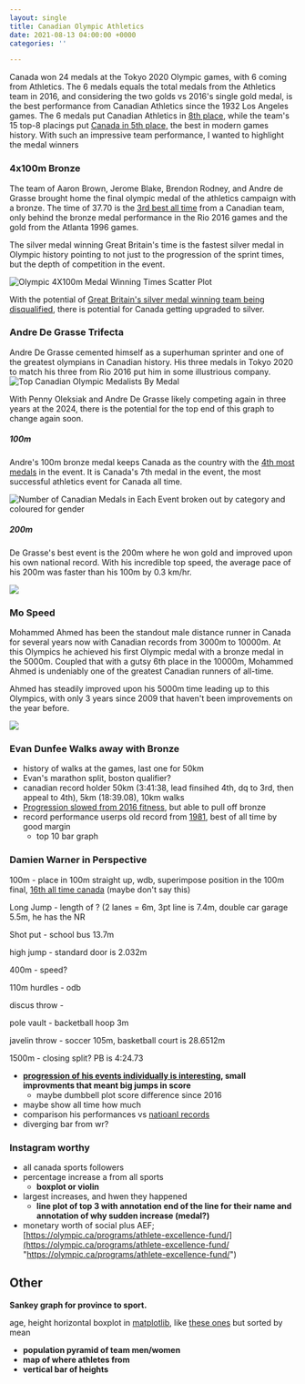 ```yaml
---
layout: single
title: Canadian Olympic Athletics
date: 2021-08-13 04:00:00 +0000
categories: ''

---
```

Canada won 24 medals at the Tokyo 2020 Olympic games, with 6 coming from Athletics. The 6 medals equals the total medals from the Athletics team in 2016, and considering the two golds vs 2016's single gold medal, is the best performance from Canadian Athletics since the 1932 Los Angeles games. The 6 medals put Canadian Athletics in [8th place](https://www.worldathletics.org/competitions/olympic-games/the-xxxii-olympic-games-athletics-7132391/medaltable), while the team's 15 top-8 placings put [Canada in 5th place,](https://www.worldathletics.org/competitions/olympic-games/the-xxxii-olympic-games-athletics-7132391/placingtable) the best in modern games history. With such an impressive team performance, I wanted to highlight the medal winners

### 4x100m Bronze

The team of Aaron Brown, Jerome Blake, Brendon Rodney, and Andre de Grasse brought home the final olympic medal of the athletics campaign with a bronze. The time of 37.70 is the [3rd best all time](https://athletics.ca/rankings-records/rankings/?y=0&season=Outdoor&area=National&age_group_id=&category=Relays&event_id=136&track_wind=No&best_by_athlete=Yes) from a Canadian team, only behind the bronze medal performance in the Rio 2016 games and the gold from the Atlanta 1996 games.

The silver medal winning Great Britain's time is the fastest silver medal in Olympic history pointing to not just to the progression of the sprint times, but the depth of competition in the event.

![Olympic 4X100m Medal Winning Times Scatter Plot](/uploads/olympic-4x100m-medal-winning-times.png "Olympic 4X100m Medal Winning Times")

With the potential of [Great Britain's silver medal winning team being disqualified](https://www.cbc.ca/sports/olympics/summer/trackandfield/chinjindu-ujah-tests-positive-4-100m-tokyo-olympics-1.6138959), there is potential for Canada getting upgraded to silver.

### Andre De Grasse Trifecta

Andre De Grasse cemented himself as a superhuman sprinter and one of the greatest olympians in Canadian history. His three medals in Tokyo 2020 to match his three from Rio 2016 put him in some illustrious company.![Top Canadian Olympic Medalists By Medal](/uploads/top-canadian-olympic-medalists.png "Top Canadian Olympic Medalists")

With Penny Oleksiak and Andre De Grasse likely competing again in three years at the 2024, there is the potential for the top end of this graph to change again soon.

##### 100m

Andre's 100m bronze medal keeps Canada as the country with the [4th most medals](https://en.wikipedia.org/wiki/100_metres_at_the_Olympics#Medals_by_country) in the event. It is Canada's 7th medal in the event, the most successful athletics event for Canada all time.

![Number of Canadian Medals in Each Event broken out by category and coloured for gender](/uploads/canadianmedalstreemap.png "Number of Canadian Medals in Each Event")

##### 200m

De Grasse's best event is the 200m where he won gold and improved upon his own national record. With his incredible top speed, the average pace of his 200m was faster than his 100m by 0.3 km/hr.

![](/uploads/speed-difference-in-de-grasse-s-races.png)

### Mo Speed

Mohammed Ahmed has been the standout male distance runner in Canada for several years now with Canadian records from 3000m to 10000m. At this Olympics he achieved his first Olympic medal with a bronze medal in the 5000m. Coupled that with a gutsy 6th place in the 10000m, Mohammed Ahmed is undeniably one of the greatest Canadian runners of all-time. 

Ahmed has steadily improved upon his 5000m time leading up to this Olympics, with only 3 years since 2009 that haven't been improvements on the year before.

![](/uploads/mohammed-ahemd-s-5000m-progression.png)

### Evan Dunfee Walks away with Bronze

* history of walks at the games, last one for 50km
* Evan's marathon split, boston qualifier?
* canadian record holder 50km (3:41:38, lead finsihed 4th, dq to 3rd, then appeal to 4th), 5km (18:39.08), 10km walks
* [Progression slowed from 2016 fitness](https://worldathletics.org/athletes/canada/evan-dunfee-14174336), but able to pull off bronze
* record performance userps old record from [1981](https://athletics.ca/rankings-records/rankings/?y=0&season=Outdoor&area=National&age_group_id=&category=Race%20Walks&event_id=115&track_wind=No&best_by_athlete=Yes), best of all time by good margin
  * top 10 bar graph

### Damien Warner in Perspective

100m - place in 100m straight up, wdb, superimpose position in the 100m final, [16th all time canada](https://athletics.ca/rankings-records/rankings/?y=0&season=Outdoor&area=National&age_group_id=&category=Sprints&event_id=63&track_wind=Yes&best_by_athlete=Yes) (maybe don't say this)

Long Jump - length of ? (2 lanes = 6m, 3pt line is 7.4m, double car garage 5.5m, he has the NR

Shot put - school bus 13.7m

high jump - standard door is 2.032m

400m - speed?

110m hurdles - odb

discus throw -

pole vault - backetball hoop 3m

javelin throw - soccer 105m, basketball court is 28.6512m

1500m - closing split? PB is 4:24.73

* [**progression of his events individually is interesting**](https://worldathletics.org/athletes/canada/damian-warner-14173337)**, small improvments that meant big jumps in score**
  * maybe dumbbell plot score difference since 2016
* maybe show all time how much
* comparison his performances vs [natioanl records](https://athletics.ca/rankings-records/canadian-records/)
* diverging bar from wr?

### Instagram worthy

* all canada sports followers
* percentage increase a from all sports
  * **boxplot or violin**
* largest increases, and hwen they happened
  * **line plot of top 3 with annotation end of the line for their name and annotation of why sudden increase (medal?)**
* monetary worth of social plus AEF; [https://olympic.ca/programs/athlete-excellence-fund/](https://olympic.ca/programs/athlete-excellence-fund/ "https://olympic.ca/programs/athlete-excellence-fund/")

## Other

**Sankey graph for province to sport.**

age, height horizontal boxplot in [matplotlib](), like [these ones](https://nycdatascience.com/blog/student-works/olympic-games-data-visualization/) but sorted by mean

* **population pyramid of team men/women**
* **map of where athletes from**
* **vertical bar of heights**